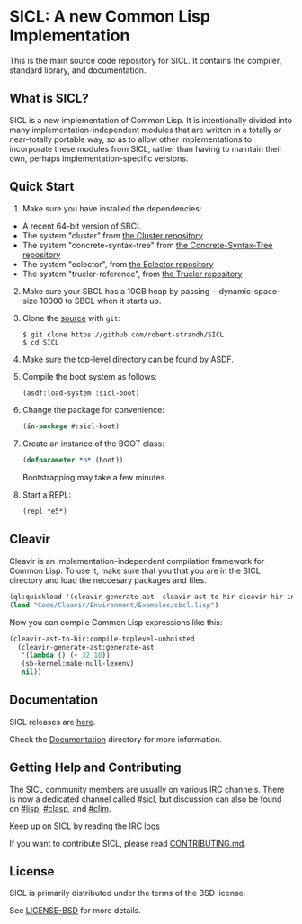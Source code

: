 
# SICL: A new Common Lisp Implementation

This is the main source code repository for SICL. It contains the compiler,
standard library, and documentation.

## What is SICL?

SICL is a new implementation of Common Lisp. It is intentionally
divided into many implementation-independent modules that are written
in a totally or near-totally portable way, so as to allow other
implementations to incorporate these modules from SICL, rather than
having to maintain their own, perhaps implementation-specific
versions.

## Quick Start

1. Make sure you have installed the dependencies:

[the Cluster repository]:https://github.com/robert-strandh/Cluster
[the Concrete-Syntax-Tree repository]:https://github.com/robert-strandh/Concrete-Syntax-Tree
[the Eclector repository]:https://github.com/robert-strandh/Eclector
[the Trucler repository]:https://github.com/robert-strandh/Trucler

   * A recent 64-bit version of SBCL
   * The system "cluster" from [the Cluster repository]
   * The system "concrete-syntax-tree" from [the Concrete-Syntax-Tree repository]
   * The system "eclector", from [the Eclector repository]
   * The system "trucler-reference", from [the Trucler repository]

2. Make sure your SBCL has a 10GB heap by passing --dynamic-space-size
   10000 to SBCL when it starts up.

3. Clone the [source] with `git`:

   ```
   $ git clone https://github.com/robert-strandh/SICL
   $ cd SICL
   ```

4. Make sure the top-level directory can be found by ASDF.

5. Compile the boot system as follows:

   ```lisp
   (asdf:load-system :sicl-boot)
   ```

6. Change the package for convenience:

   ```lisp
   (in-package #:sicl-boot)
   ```

7. Create an instance of the BOOT class:

   ```lisp
   (defparameter *b* (boot))
   ```

   Bootstrapping may take a few minutes.

8. Start a REPL:

   ```lisp
   (repl *e5*)
   ```

[source]: https://github.com/robert-strandh/SICL

## Cleavir

Cleavir is an implementation-independent compilation framework for Common Lisp. To use it, make sure that you that you are in the SICL directory and load the neccesary packages and files.

```lisp
(ql:quickload '(cleavir-generate-ast  cleavir-ast-to-hir cleavir-hir-interpreter))
(load "Code/Cleavir/Environment/Examples/sbcl.lisp")
```

Now you can compile Common Lisp expressions like this:

```lisp
(cleavir-ast-to-hir:compile-toplevel-unhoisted
  (cleavir-generate-ast:generate-ast
   '(lambda () (+ 32 10))
   (sb-kernel:make-null-lexenv)
   nil))
```

## Documentation

SICL releases are [here].

[Documentation]:https://github.com/robert-strandh/SICL/tree/master/Specification

Check the [Documentation] directory for more information.

[here]:https://github.com/robert-strandh/SICL/blob/master/RELEASES.md

[CONTRIBUTING.md]: https://github.com/robert-strandh/SICL/blob/master/CONTRIBUTING.md

## Getting Help and Contributing

The SICL community members are usually on various IRC channels.  There
is now a dedicated channel called [#sicl], but discussion can also be
found on [#lisp], [#clasp], and [#clim].

[#sicl]: https://webchat.freenode.net/
[logs]:https://irclog.tymoon.eu/freenode/%23sicl
[#lisp]: https://webchat.freenode.net/
[#clasp]: https://webchat.freenode.net/
[#clim]: https://webchat.freenode.net/


[LICENSE-BSD]:https://github.com/robert-strandh/SICL/blob/master/LICENSE

Keep up on SICL by reading the IRC [logs]

If you want to contribute SICL, please read [CONTRIBUTING.md].

## License

SICL is primarily distributed under the terms of the BSD license.

See [LICENSE-BSD] for more details.



